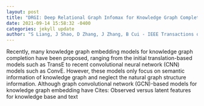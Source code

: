 ```yaml
--- 
layout: post 
title: "DRGI: Deep Relational Graph Infomax for Knowledge Graph Completion" 
date: 2021-09-14 15:58:32 -0400 
categories: jekyll update 
author: "S Liang, J Shao, D Zhang, J Zhang, B Cui - IEEE Transactions on Knowledge and , 2021" 
--- 
```

Recently, many knowledge graph embedding models for knowledge graph completion have been proposed, ranging from the initial translation-based models such as TransE to recent convolutional neural network (CNN) models such as ConvE. However, these models only focus on semantic information of knowledge graph and neglect the natural graph structure information. Although graph convolutional network (GCN)-based models for knowledge graph embedding have Cites: Observed versus latent features for knowledge base and text